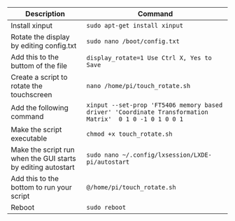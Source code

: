 Description|Command
------------ | -------------
Install xinput|`sudo apt-get install xinput`
Rotate the display by editing config.txt|`sudo nano /boot/config.txt`
Add this to the buttom of the file|`display_rotate=1 Use Ctrl X, Yes to Save`
Create a script to rotate the touchscreen|`nano /home/pi/touch_rotate.sh`
Add the following command|`xinput --set-prop 'FT5406 memory based driver' 'Coordinate Transformation Matrix'  0 1 0 -1 0 1 0 0 1`
Make the script executable|`chmod +x touch_rotate.sh`
Make the script run when the GUI starts by editing autostart|`sudo nano ~/.config/lxsession/LXDE-pi/autostart`
Add this to the bottom to run your script|`@/home/pi/touch_rotate.sh`
Reboot|`sudo reboot`

